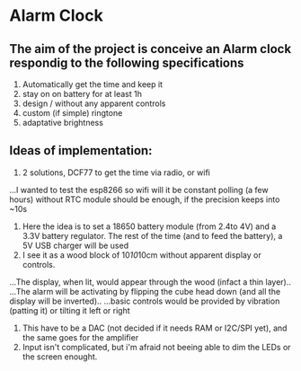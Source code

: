 # Alarm Clock

## The aim of the project is conceive an Alarm clock respondig to the following specifications
1. Automatically get the time and keep it
1. stay on on battery for at least 1h
1. design / without any apparent controls
1. custom (if simple) ringtone
1. adaptative brightness

## Ideas of implementation:
1. 2 solutions, DCF77 to get the time via radio, or wifi

...I wanted to test the esp8266 so wifi will it be constant polling (a few hours) without RTC module should be enough, if the precision keeps into ~10s
1. Here the idea is to set a 18650 battery module  (from 2.4to 4V) and a 3.3V battery regulator. The rest of the time (and to feed the battery), a 5V USB charger will be used
1. I see it as a wood block of 10*10*10cm without apparent display or controls.

...The display, when lit, would appear through the wood (infact a thin layer)..
...The alarm will be activating by flipping the cube head down (and all the display will be inverted)..
...basic controls would be provided by vibration (patting it) or tilting it left or right
1. This have to be a DAC (not decided if it needs RAM or I2C/SPI yet), and the same goes for the amplifier
1. Input isn't complicated, but i'm afraid not beeing able to dim the LEDs or the screen enought.